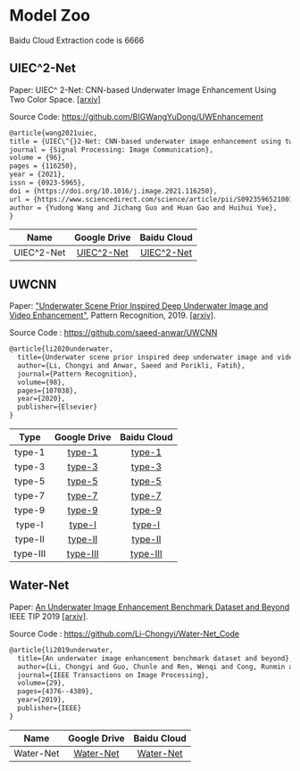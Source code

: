 # Model Zoo

Baidu Cloud Extraction code is 6666

## UIEC^2-Net

Paper: UIEC^ 2-Net: CNN-based Underwater Image Enhancement Using Two Color Space. [[arxiv]](https://arxiv.org/pdf/2103.07138.pdf)

Source Code: https://github.com/BIGWangYuDong/UWEnhancement

```latex
@article{wang2021uiec,
title = {UIEC\^{}2-Net: CNN-based underwater image enhancement using two color space},
journal = {Signal Processing: Image Communication},
volume = {96},
pages = {116250},
year = {2021},
issn = {0923-5965},
doi = {https://doi.org/10.1016/j.image.2021.116250},
url = {https://www.sciencedirect.com/science/article/pii/S0923596521001004},
author = {Yudong Wang and Jichang Guo and Huan Gao and Huihui Yue},
}
```

|    Name    |                         Google Drive                         |                         Baidu Cloud                          |
| :--------: | :----------------------------------------------------------: | :----------------------------------------------------------: |
| UIEC^2-Net | [UIEC^2-Net](https://drive.google.com/file/d/1dTv8HAcBpwPd-9DZyIv9fuOzrP9kIHtq/view?usp=sharing) | [UIEC^2-Net](https://pan.baidu.com/s/1F1JJtK3k4buha6jCpp3BYg) |



## UWCNN

Paper:  ["Underwater Scene Prior Inspired Deep Underwater Image and Video Enhancement"](https://www.sciencedirect.com/science/article/pii/S0031320319303401), Pattern Recognition, 2019. [[arxiv]](https://arxiv.org/pdf/1807.03528.pdf).

Source Code : https://github.com/saeed-anwar/UWCNN

```latex
@article{li2020underwater,
  title={Underwater scene prior inspired deep underwater image and video enhancement},
  author={Li, Chongyi and Anwar, Saeed and Porikli, Fatih},
  journal={Pattern Recognition},
  volume={98},
  pages={107038},
  year={2020},
  publisher={Elsevier}
}
```

|   Type   |                         Google Drive                         |                         Baidu Cloud                         |
| :------: | :----------------------------------------------------------: | :---------------------------------------------------------: |
|  type-1  | [type-1](https://drive.google.com/file/d/1UC5colVbnAXj8dVKFDtFZ0Rl9dwqfUaS/view?usp=sharing) |  [type-1](https://pan.baidu.com/s/1UBM0YuyavKQWTd1V5Lmupw)  |
|  type-3  | [type-3](https://drive.google.com/file/d/1jKRojFDsQuGjbzaWOnQ1gri6ZIo5iGOu/view?usp=sharing) |  [type-3](https://pan.baidu.com/s/1rQT0umfP8HvQeWj02Oo2LQ)  |
|  type-5  | [type-5](https://drive.google.com/file/d/1NgZF0T6pPWFxzyu1hXSsKxcJj_BB-WtX/view?usp=sharing) |  [type-5](https://pan.baidu.com/s/1SlUeB3yiM63kxLGVOItf0Q)  |
|  type-7  | [type-7](https://drive.google.com/file/d/1buBeNRV-_e3rEnYx8N7t4WELvzQQYHzm/view?usp=sharing) |  [type-7](https://pan.baidu.com/s/1XV8gkue7afiTagApiPq3VQ)  |
|  type-9  | [type-9](https://drive.google.com/file/d/1ACjCDJr405u0oMKxvdPfZPGklYMriXCE/view?usp=sharing) |  [type-9](https://pan.baidu.com/s/1aMIZ2R7KHSK7n5PXKI0wFQ)  |
|  type-I  | [type-I](https://drive.google.com/file/d/1rKMzwsEfZaEjkXU6tfuzRW1prk3XLtB0/view?usp=sharing) |  [type-I](https://pan.baidu.com/s/1dKl48IupduAVpo65GfQCiA)  |
| type-II  | [type-II](https://drive.google.com/file/d/1nZQp0_HHNJ0HrkmbAgwQafBGJ0pfvrgZ/view?usp=sharing) | [type-II](https://pan.baidu.com/s/1PHVPGs83OptbmN6LbLUh3g)  |
| type-III | [type-III](https://drive.google.com/file/d/178uiUWXfw3KiiwtRcPZDvdQ4dMBvjj9k/view?usp=sharing) | [type-III](https://pan.baidu.com/s/1BzdpZPgsdcY16A7pqCgwKA) |



## Water-Net

Paper:  [An Underwater Image Enhancement Benchmark Dataset and Beyond](https://ieeexplore.ieee.org/abstract/document/8917818)  IEEE TIP 2019 [[arxiv]](https://arxiv.org/pdf/1901.05495.pdf).

Source Code : https://github.com/Li-Chongyi/Water-Net_Code

```latex
@article{li2019underwater,
  title={An underwater image enhancement benchmark dataset and beyond},
  author={Li, Chongyi and Guo, Chunle and Ren, Wenqi and Cong, Runmin and Hou, Junhui and Kwong, Sam and Tao, Dacheng},
  journal={IEEE Transactions on Image Processing},
  volume={29},
  pages={4376--4389},
  year={2019},
  publisher={IEEE}
}
```

|   Name    |                         Google Drive                         |                         Baidu Cloud                          |
| :-------: | :----------------------------------------------------------: | :----------------------------------------------------------: |
| Water-Net | [Water-Net](https://drive.google.com/file/d/1BVozhoEp4l_E7k4SAmtCKpTTsZLaK9xO/view?usp=sharing) | [Water-Net](https://pan.baidu.com/s/1sjpnQH5Zvp1TRASo-dznnw) |









